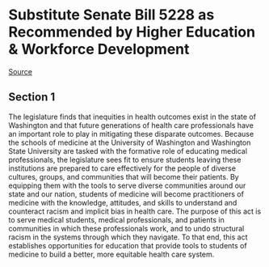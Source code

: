 # Substitute Senate Bill 5228 as Recommended by Higher Education & Workforce Development

[Source](http://lawfilesext.leg.wa.gov/biennium/2021-22/Xml/Bills/Senate%20Bills/5228-S.xml)
## Section 1
The legislature finds that inequities in health outcomes exist in the state of Washington and that future generations of health care professionals have an important role to play in mitigating these disparate outcomes. Because the schools of medicine at the University of Washington and Washington State University are tasked with the formative role of educating medical professionals, the legislature sees fit to ensure students leaving these institutions are prepared to care effectively for the people of diverse cultures, groups, and communities that will become their patients. By equipping them with the tools to serve diverse communities around our state and our nation, students of medicine will become practitioners of medicine with the knowledge, attitudes, and skills to understand and counteract racism and implicit bias in health care. The purpose of this act is to serve medical students, medical professionals, and patients in communities in which these professionals work, and to undo structural racism in the systems through which they navigate. To that end, this act establishes opportunities for education that provide tools to students of medicine to build a better, more equitable health care system.
